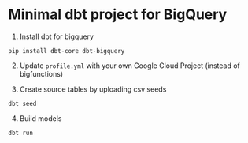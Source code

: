# Minimal dbt project for BigQuery

1. Install dbt for bigquery

```
pip install dbt-core dbt-bigquery
```

2. Update `profile.yml` with your own Google Cloud Project (instead of bigfunctions)

3. Create source tables by uploading csv seeds

```
dbt seed
```

4. Build models

```
dbt run
```
